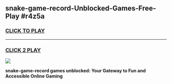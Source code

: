 
## snake-game-record-Unblocked-Games-Free-Play #r4z5a
<h3>
<a href="https://us.freeplayer.one?title=snake-game-record&ref=9M">CLICK TO PLAY</a></h3>
<hr>

<h3>
<a href="https://us.freeplayer.one?title=snake-game-record&ref=9M">CLICK 2 PLAY</a>
  
</h3>

<a href="https://us.freeplayer.one?title=snake-game-record&ref=9M"><img src="https://clearcache.store/games.png"></a>


**snake-game-record games unblocked: Your Gateway to Fun and Accessible Online Gaming**
